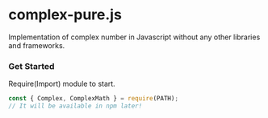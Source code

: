 # complex-pure.js
Implementation of complex number in Javascript without any other libraries and frameworks.

### Get Started
Require(Import) module to start.
```javascript
const { Complex, ComplexMath } = require(PATH);
// It will be available in npm later!
```
